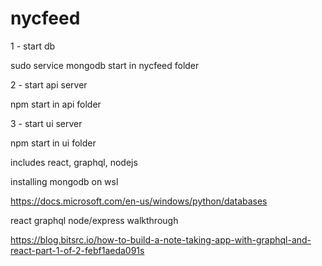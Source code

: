 # nycfeed
1 - start db

sudo service mongodb start in nycfeed folder

2 - start api server

npm start in api folder

3 - start ui server

npm start in ui folder

includes react, graphql, nodejs

installing mongodb on wsl

https://docs.microsoft.com/en-us/windows/python/databases

react graphql node/express walkthrough

https://blog.bitsrc.io/how-to-build-a-note-taking-app-with-graphql-and-react-part-1-of-2-febf1aeda091s
